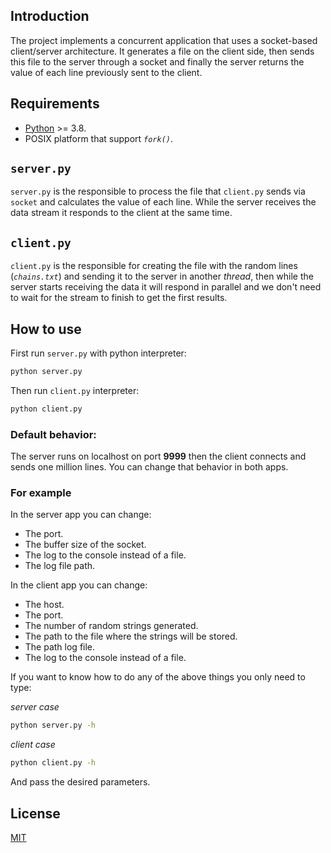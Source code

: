 ## Introduction

The project implements a concurrent application that uses a socket-based client/server architecture. It generates a file on the client side, then sends this file to the server through a socket and finally the server returns the value of each line previously sent to the client.

## Requirements

- [Python](https://www.python.org/downloads/) >= 3.8.
- POSIX platform that support _`fork()`_.

## `server.py`

`server.py` is the responsible to process the file that `client.py` sends via `socket` and calculates the value of each line. While the server receives the data stream it responds to the client at the same time.

## `client.py`

`client.py` is the responsible for creating the file with the random lines (_`chains.txt`_) and sending it to the server in another _thread_, then while the server starts receiving the data it will respond in parallel and we don't need to wait for the stream to finish to get the first results.

## How to use

First run `server.py` with python interpreter:

```bash
python server.py
```

Then run `client.py` interpreter:

```bash
python client.py
```

### Default behavior:

The server runs on localhost on port **9999** then the client connects and sends one million lines. You can change that behavior in both apps.

### For example

In the server app you can change:

- The port.
- The buffer size of the socket.
- The log to the console instead of a file.
- The log file path.

In the client app you can change:

- The host.
- The port.
- The number of random strings generated.
- The path to the file where the strings will be stored.
- The path log file.
- The log to the console instead of a file.

If you want to know how to do any of the above things you only need to type:

_server case_

```bash
python server.py -h
```

_client case_

```bash
python client.py -h
```

And pass the desired parameters.

## License

[MIT](https://spdx.org/licenses/MIT)
